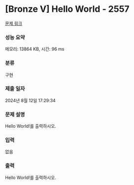# [Bronze V] Hello World - 2557 

[문제 링크](https://www.acmicpc.net/problem/2557) 

### 성능 요약

메모리: 13864 KB, 시간: 96 ms

### 분류

구현

### 제출 일자

2024년 8월 12일 17:29:34

### 문제 설명

<p>
	Hello World!를 출력하시오.</p>

### 입력 

 <p>
	없음</p>

### 출력 

 <p>
	Hello World!를 출력하시오.</p>

